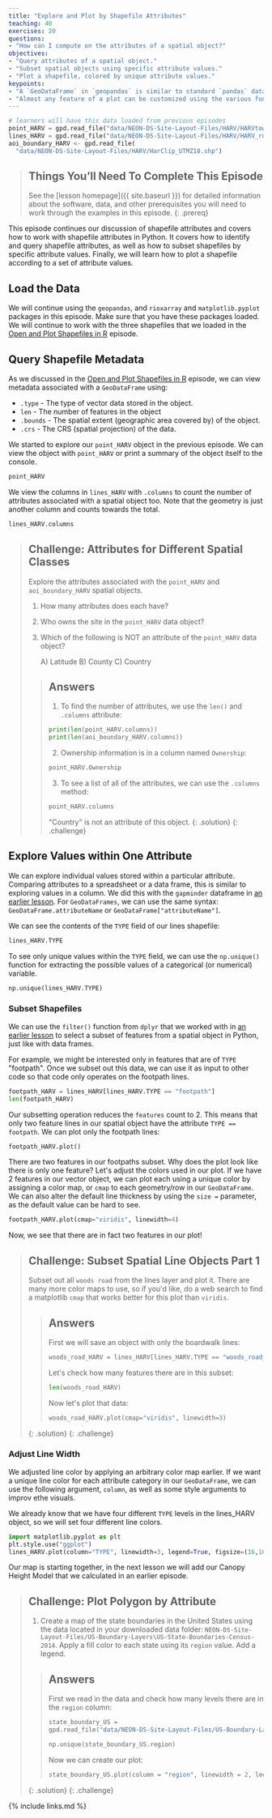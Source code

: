 ```yaml
---
title: "Explore and Plot by Shapefile Attributes"
teaching: 40
exercises: 20
questions:
- "How can I compute on the attributes of a spatial object?"
objectives:
- "Query attributes of a spatial object."
- "Subset spatial objects using specific attribute values."
- "Plot a shapefile, colored by unique attribute values."
keypoints:
- "A `GeoDataFrame` in `geopandas` is similar to standard `pandas` data frames and can be manipulated using the same functions."
- "Almost any feature of a plot can be customized using the various functions and options in the `matplotlib` package."
---
```


```python
# learners will have this data loaded from previous episodes
point_HARV = gpd.read_file("data/NEON-DS-Site-Layout-Files/HARV/HARVtower_UTM18N.shp")
lines_HARV = gpd.read_file("data/NEON-DS-Site-Layout-Files/HARV/HARV_roads.shp")
aoi_boundary_HARV <- gpd.read_file(
  "data/NEON-DS-Site-Layout-Files/HARV/HarClip_UTMZ18.shp")
```

> ## Things You’ll Need To Complete This Episode
> See the [lesson homepage]({{ site.baseurl }}) for detailed information about the software,
> data, and other prerequisites you will need to work through the examples in this episode.
{: .prereq}

This episode continues our discussion of shapefile attributes and 
covers how to work with shapefile attributes in Python. It covers how
to identify and query shapefile
attributes, as well as how to subset shapefiles by specific attribute values.
Finally, we will learn how to plot a shapefile according to a set of attribute
values.

## Load the Data
We will continue using the `geopandas`, and `rioxarray` and `matplotlib.pyplot` packages in this episode. Make sure that you have these packages loaded. We will
continue to work with the three shapefiles that we loaded in the
[Open and Plot Shapefiles in R]({{site.baseurl}}/09-vector-open-shapefile/) episode.

## Query Shapefile Metadata

As we discussed in the
[Open and Plot Shapefiles in R]({{site.baseurl}}/09-vector-open-shapefile/) episode,
we can view metadata associated with a `GeoDataFrame` using:

* `.type` - The type of vector data stored in the object.
* `len` - The number of features in the object
* `.bounds` - The spatial extent (geographic area covered by) 
of the object.
* `.crs` - The CRS (spatial projection) of the data.

We started to explore our `point_HARV` object in the previous episode.
We can view the object with `point_HARV` or print a summary of the object itself to the console.

```python
point_HARV
```

We view the columns in `lines_HARV` with `.columns` to count the number of attributes associated with a spatial object too. Note that the geometry is just another column and counts towards the total.

```python
lines_HARV.columns
```


> ## Challenge: Attributes for Different Spatial Classes
>
> Explore the attributes associated with the `point_HARV` and `aoi_boundary_HARV` spatial objects.
>
> 1. How many attributes does each have?
> 2. Who owns the site in the `point_HARV` data object?
> 3. Which of the following is NOT an attribute of the `point_HARV` data object?
>
>     A) Latitude      B) County     C) Country
>
> > ## Answers
> > 1) To find the number of attributes, we use the `len()` and `.columns` attribute: 
> > 
> > ```python
> > print(len(point_HARV.columns))
> > print(len(aoi_boundary_HARV.columns))
> > ```
> > 2) Ownership information is in a column named `Ownership`: 
> > ```python
> > point_HARV.Ownership
> > ```
> > 3) To see a list of all of the attributes, we can use the
> > `.columns` method: 
> > ```python
> > point_HARV.columns
> > ```
> > "Country" is not an attribute of this object. 
> {: .solution}
{: .challenge}

## Explore Values within One Attribute
We can explore individual values stored within a particular attribute.
Comparing attributes to a spreadsheet or a data frame, this is similar
to exploring values in a column. We did this with the `gapminder` dataframe in [an earlier lesson](https://rbavery/geosptial-python.github.io/gapminder.git). For `GeoDataFrames`, we can use the same syntax: `GeoDataFrame.attributeName` or `GeoDataFrame["attributeName"]`.

We can see the contents of the `TYPE` field of our lines shapefile:

```python
lines_HARV.TYPE
```

To see only unique values within the `TYPE` field, we can use the
`np.unique()` function for extracting the possible values of a
categorical (or numerical) variable.
```python
np.unique(lines_HARV.TYPE)
```

### Subset Shapefiles
We can use the `filter()` function from `dplyr` that we worked with in [an earlier lesson](https://datacarpentry.org/r-intro-geospatial/06-dplyr) to select a subset of features
from a spatial object in Python, just like with data frames.

For example, we might be interested only in features that are of `TYPE` "footpath". Once we subset out this data, we can use it as input to other code so that code only operates on the footpath lines.

```python
footpath_HARV = lines_HARV[lines_HARV.TYPE == "footpath"]
len(footpath_HARV)
```

Our subsetting operation reduces the `features` count to 2. This means
that only two feature lines in our spatial object have the attribute
`TYPE == footpath`. We can plot only the footpath lines:

```python
footpath_HARV.plot()
```

There are two features in our footpaths subset. Why does the plot look like
there is only one feature? Let's adjust the colors used in our plot. If we have
2 features in our vector object, we can plot each using a unique color by
assigning a color map, or `cmap` to each geometry/row in our `GeoDataFrame`. 
We can also alter the default line thickness by using the `size =` parameter, 
as the default value can be hard to see. 

```python
footpath_HARV.plot(cmap="viridis", linewidth=4)
```

Now, we see that there are in fact two features in our plot!

> ## Challenge: Subset Spatial Line Objects Part 1
> 
> Subset out all `woods road` from the lines layer and plot it.
> There are many more color maps to use, so if you'd like, do a web search to 
> find a matplotlib `cmap` that works better for this plot than `viridis`.
> 
> > ## Answers
> > 
> > First we will save an object with only the boardwalk lines:
> > ```python
> > woods_road_HARV = lines_HARV[lines_HARV.TYPE == "woods_road_HARV"]
> > ```
> > Let's check how many features there are in this subset: 
> > ```python
> > len(woods_road_HARV)
> > ```
> > Now let's plot that data: 
> > ```python
> > woods_road_HARV.plot(cmap="viridis", linewidth=3)
> > ```
> > 
> {: .solution}
{: .challenge}


### Adjust Line Width
We adjusted line color by applying an arbitrary color map earlier. If we want a unique line color for each attribute category
in our `GeoDataFrame`, we can use the following argument, `column`, as well as some style arguments to improv ethe visuals.

We already know that we have four different `TYPE` levels in the lines_HARV object, so we will set four different line colors.

```python
import matplotlib.pyplot as plt
plt.style.use("ggplot")
lines_HARV.plot(column="TYPE", linewidth=3, legend=True, figsize=(16,10))
```

Our map is starting together, in the next lesson we will add our Canopy Height Model that we calculated in an earlier episode.

> ## Challenge: Plot Polygon by Attribute
>
> 1. Create a map of the state boundaries in the United States using the data
> located in your downloaded data folder: `NEON-DS-Site-Layout-Files/US-Boundary-Layers\US-State-Boundaries-Census-2014`.
> Apply a fill color to each state using its `region` value. Add a legend.
>
> > ## Answers
> > First we read in the data and check how many levels there are
> > in the `region` column:
> > ```python
> > state_boundary_US =
> > gpd.read_file("data/NEON-DS-Site-Layout-Files/US-Boundary-Layers/US-State-Boundaries-Census-2014.shp")
> > 
> > np.unique(state_boundary_US.region)
> > ```
> >
> > Now we can create our plot: 
> > ```python
> > state_boundary_US.plot(column = "region", linewidth = 2, legend = True, figsize=(20,5))
> > ```
> {: .solution}
{: .challenge}


{% include links.md %}

